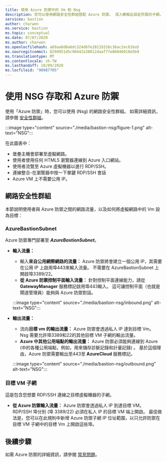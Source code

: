 ```yaml
---
title: 使用 Azure 防禦中的 Vm 和 Nsg
description: 您可以使用網路安全性群組搭配 Azure 防禦。 深入瞭解此設定所需的子網。
services: bastion
author: charwen
ms.service: bastion
ms.topic: conceptual
ms.date: 07/07/2020
ms.author: charwen
ms.openlocfilehash: a69aa8d8a6dc324d6fe28219316c36ac2ec816a5
ms.sourcegitcommit: 829d951d5c90442a38012daaf77e86046018e5b9
ms.translationtype: MT
ms.contentlocale: zh-TW
ms.lasthandoff: 10/09/2020
ms.locfileid: "90987705"
---
```

# <a name="working-with-nsg-access-and-azure-bastion"></a>使用 NSG 存取和 Azure 防禦

使用「Azure 防禦」時，您可以使用 (Nsg) 的網路安全性群組。 如需詳細資訊，請參閱 [安全性群組](../virtual-network/security-overview.md)。

:::image type="content" source="./media/bastion-nsg/figure-1.png" alt-text="NSG":::

在此圖表中：

* 堡壘主機會部署至虛擬網路。
* 使用者使用任何 HTML5 瀏覽器連線到 Azure 入口網站。
* 使用者流覽至 Azure 虛擬機器以進行 RDP/SSH。
* 連線整合-在瀏覽器中按一下單鍵 RDP/SSH 會話
* Azure VM 上不需要公用 IP。

## <a name="network-security-groups"></a><a name="nsg"></a>網路安全性群組

本節說明使用者與 Azure 防禦之間的網路流量，以及如何將虛擬網路中的 Vm 設為目標：

### <a name="azurebastionsubnet"></a><a name="apply"></a>AzureBastionSubnet

Azure 防禦專門部署至 ***AzureBastionSubnet***。

* **輸入流量：**

   * 輸入**來自公用網際網路的流量：** Azure 防禦將會建立一個公用 IP，其需要在公用 IP 上啟用埠443來輸入流量。 不需要在 AzureBastionSubnet 上開啟埠3389/22。
   * **從 Azure 防禦控制平面輸入流量：** 針對控制平面連線能力，請從 **GatewayManager** 服務標記啟用埠443輸入。 這可讓控制平面（也就是閘道管理員）能夠與 Azure 防禦對話。


   :::image type="content" source="./media/bastion-nsg/inbound.png" alt-text="NSG":::

* **輸出流量：**

   * 流向**目標 vm 的輸出流量：** Azure 防禦會透過私人 IP 達到目標 Vm。 Nsg 需要允許埠3389和22的其他目標 VM 子網的輸出流量。
   * **Azure 中其他公用端點的輸出流量：** Azure 防禦必須能夠連線到 Azure (中的各種公用端點，例如，用來儲存診斷記錄和計量記錄) 。 基於這個理由，Azure 防禦需要輸出至443至 **AzureCloud** 服務標記。


   :::image type="content" source="./media/bastion-nsg/outbound.png" alt-text="NSG":::

### <a name="target-vm-subnet"></a>目標 VM 子網
這是包含您想要 RDP/SSH 連線之目標虛擬機器的子網。

   * **從 Azure 防禦輸入流量：** Azure 防禦會透過私人 IP 到達目標 VM。 RDP/SSH 埠分別 (埠 3389/22) 必須在私人 IP 的目標 VM 端上開啟。 最佳做法是，您可以在此規則中新增 Azure 防禦子網 IP 位址範圍，以只允許防禦在目標 VM 子網中的目標 Vm 上開啟這些埠。


## <a name="next-steps"></a>後續步驟

如需 Azure 防禦的詳細資訊，請參閱 [常見問題](bastion-faq.md)。
